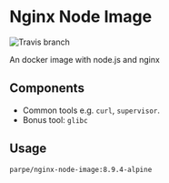 # Nginx Node Image

![Travis branch](https://img.shields.io/travis/parpeoficial/nginx-node-image/8.9.4-alpine.svg?style=flat-square)

An docker image with node.js and nginx

## Components
- Common tools e.g. `curl`, `supervisor`.
- Bonus tool: `glibc`

## Usage
`parpe/nginx-node-image:8.9.4-alpine`